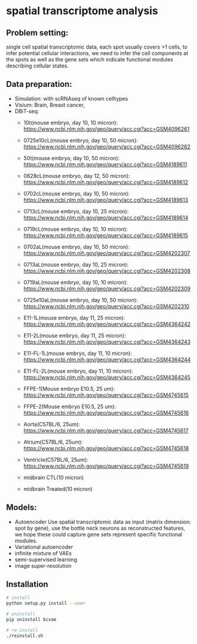 # spatial transcriptome analysis

## Problem setting: 

single cell spatial transcriptomic data, each spot usually covers >1 cells, to infer potential cellular interactions, we need to infer the cell components at the spots as well as the gene sets which indicate functional modules describing cellular states. 

## Data preparation: 

- Simulation: with scRNAseq of known celltypes
- Visium: Brain, Breast cancer, 
- DBiT-seq: 
  - 10t(mouse embryo, day 10, 10 micron): https://www.ncbi.nlm.nih.gov/geo/query/acc.cgi?acc=GSM4096261
  - 0725e10cL(mouse embryo, day 10, 50 micron): https://www.ncbi.nlm.nih.gov/geo/query/acc.cgi?acc=GSM4096262
  - 50t(mouse embryo, day 10, 50 micron): https://www.ncbi.nlm.nih.gov/geo/query/acc.cgi?acc=GSM4189611
  - 0628cL(mouse embryo, day 12, 50 micron): https://www.ncbi.nlm.nih.gov/geo/query/acc.cgi?acc=GSM4189612
  - 0702cL(mouse embryo, day 10, 50 micron): https://www.ncbi.nlm.nih.gov/geo/query/acc.cgi?acc=GSM4189613
  - 0713cL(mouse embryo, day 10, 25 micron): https://www.ncbi.nlm.nih.gov/geo/query/acc.cgi?acc=GSM4189614
  - 0719cL(mouse embryo, day 10, 10 micron): https://www.ncbi.nlm.nih.gov/geo/query/acc.cgi?acc=GSM4189615
  - 0702aL(mouse embryo, day 10, 50 micron): https://www.ncbi.nlm.nih.gov/geo/query/acc.cgi?acc=GSM4202307
  - 0713aL(mouse embryo, day 10, 25 micron): https://www.ncbi.nlm.nih.gov/geo/query/acc.cgi?acc=GSM4202308
  - 0719aL(mouse embryo, day 10, 10 micron): https://www.ncbi.nlm.nih.gov/geo/query/acc.cgi?acc=GSM4202309
  - 0725e10aL(mouse embryo, day 10, 50 micron): https://www.ncbi.nlm.nih.gov/geo/query/acc.cgi?acc=GSM4202310
  - E11-1L(mouse embryo, day 11, 25 micron): https://www.ncbi.nlm.nih.gov/geo/query/acc.cgi?acc=GSM4364242
  - E11-2L(mouse embryo, day 11, 25 micron): https://www.ncbi.nlm.nih.gov/geo/query/acc.cgi?acc=GSM4364243
  - E11-FL-1L(mouse embryo, day 11, 10 micron): https://www.ncbi.nlm.nih.gov/geo/query/acc.cgi?acc=GSM4364244
  - E11-FL-2L(mouse embryo, day 11, 10 micron): https://www.ncbi.nlm.nih.gov/geo/query/acc.cgi?acc=GSM4364245


  - FFPE-1(Mouse embryo E10.5, 25 um): https://www.ncbi.nlm.nih.gov/geo/query/acc.cgi?acc=GSM4745615
  - FFPE-2(Mouse embryo E10.5, 25 um): https://www.ncbi.nlm.nih.gov/geo/query/acc.cgi?acc=GSM4745616
  - Aorta(C57BL/6, 25um): https://www.ncbi.nlm.nih.gov/geo/query/acc.cgi?acc=GSM4745617
  - Atrium(C57BL/6, 25um): https://www.ncbi.nlm.nih.gov/geo/query/acc.cgi?acc=GSM4745618
  - Ventricle(C57BL/6, 25um): https://www.ncbi.nlm.nih.gov/geo/query/acc.cgi?acc=GSM4745619


  - midbrain CTL(10 micron)
  - midbrain Treated(10 micron)


## Models:

- Autoencoder
Use spatial transcriptomic data as input (matrix dimension: spot by gene), use the bottle neck neurons as reconstructed features, we hope these could capture gene sets represent specific functional modules.
- Variational autoencoder 
- infinite mixture of VAEs
- semi-supervised learning
- image super-resolution

## Installation
```bash
# install
python setup.py install --user

# uninstall
pip uninstall bcvae

# re-install
./reinstall.sh
```
